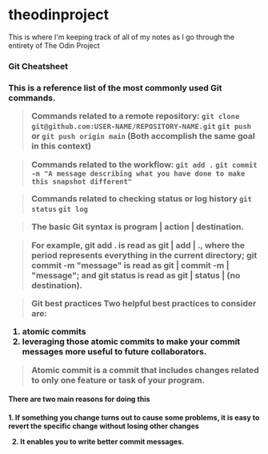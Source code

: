 # theodinproject

This is where I'm keeping track of all of my notes as I go through the entirety of The Odin Project

<h3> Git Cheatsheet <h3>

This is a reference list of the most commonly used Git commands. 

> Commands related to a remote repository:
`git clone git@github.com:USER-NAME/REPOSITORY-NAME.git`
`git push` or `git push origin main` (Both accomplish the same goal in this context)

> Commands related to the workflow:
`git add .` 
`git commit -m "A message describing what you have done to make this snapshot different"`

> Commands related to checking status or log history
`git status`
`git log`

> The basic Git syntax is program | action | destination.

> For example,
> git add . is read as git | add | ., where the period represents everything in the current directory;
> git commit -m "message" is read as git | commit -m | "message"; and
> git status is read as git | status | (no destination).

> Git best practices
Two helpful best practices to consider are:
1. atomic commits
2. leveraging those atomic commits to make your commit messages more useful to future collaborators.

> Atomic commit is a commit that includes changes related to only one feature or task of your program. 
<h4> There are two main reasons for doing this <h4>
1. If something you change turns out to cause some problems, it is easy to revert the specific change without losing other changes

2. It enables you to write better commit messages. 